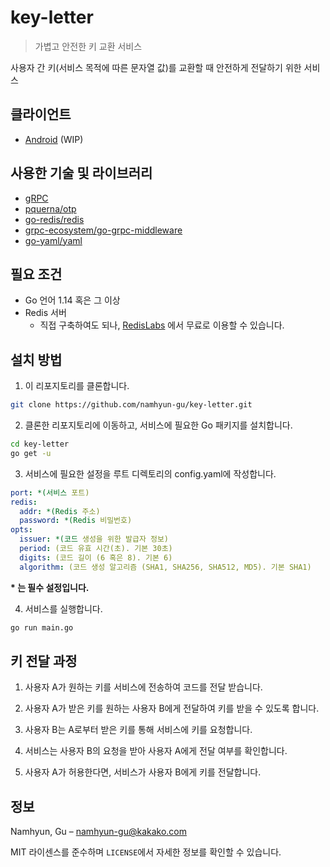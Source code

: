 # key-letter
> 가볍고 안전한 키 교환 서비스

사용자 간 키(서비스 목적에 따른 문자열 값)를 교환할 때 안전하게 전달하기 위한 서비스 

## 클라이언트

- [Android]() (WIP)

## 사용한 기술 및 라이브러리

- [gRPC](https://grpc.io/)
- [pquerna/otp](https://github.com/pquerna/otp)
- [go-redis/redis](https://github.com/go-redis/redis)
- [grpc-ecosystem/go-grpc-middleware](https://github.com/grpc-ecosystem/go-grpc-middleware)
- [go-yaml/yaml](https://github.com/go-yaml/yaml)

## 필요 조건

- Go 언어 1.14 혹은 그 이상
- Redis 서버
    - 직접 구축하여도 되나, [RedisLabs](https://redislabs.com/) 에서 무료로 이용할 수 있습니다.

## 설치 방법

1. 이 리포지토리를 클론합니다.

```sh
git clone https://github.com/namhyun-gu/key-letter.git
```

2. 클론한 리포지토리에 이동하고, 서비스에 필요한 Go 패키지를 설치합니다.

```sh
cd key-letter
go get -u
```

3. 서비스에 필요한 설정을 루트 디렉토리의 config.yaml에 작성합니다.

```yaml
port: *(서비스 포트)
redis:
  addr: *(Redis 주소)
  password: *(Redis 비밀번호)
opts:
  issuer: *(코드 생성을 위한 발급자 정보)
  period: (코드 유효 시간(초). 기본 30초)
  digits: (코드 길이 (6 혹은 8). 기본 6)
  algorithm: (코드 생성 알고리즘 (SHA1, SHA256, SHA512, MD5). 기본 SHA1)
```
**\* 는 필수 설정입니다.**

4. 서비스를 실행합니다.

```sh
go run main.go
```

## 키 전달 과정

1. 사용자 A가 원하는 키를 서비스에 전송하여 코드를 전달 받습니다.

2. 사용자 A가 받은 키를 원하는 사용자 B에게 전달하여 키를 받을 수 있도록 합니다.

3. 사용자 B는 A로부터 받은 키를 통해 서비스에 키를 요청합니다.

4. 서비스는 사용자 B의 요청을 받아 사용자 A에게 전달 여부를 확인합니다.

5. 사용자 A가 허용한다면, 서비스가 사용자 B에게 키를 전달합니다.

## 정보

Namhyun, Gu – namhyun-gu@kakako.com

MIT 라이센스를 준수하며 ``LICENSE``에서 자세한 정보를 확인할 수 있습니다.
